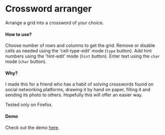 # Crossword arranger

Arrange a grid into a crossword of your choice.

#### How to use?

Choose number of rows and columns to get the grid.
Remove or disable cells as needed using the 'cell-type-edit' mode (`type` button).
Add hint numbers using the 'hint-edit' mode (`hint` button).
Enter text using the `char` mode (`char` button).

#### Why?

I made this for a friend who has a habit of solving crosswords found on social networking platforms, drawing it by hand on paper, filling it and sending its photo to others. Hopefully this will offer an easier way.

Tested only on Firefox.

#### Demo

Check out the demo [here](https://ju-sh.github.io/crossword-arranger).
